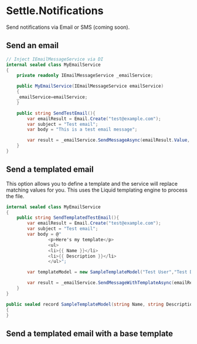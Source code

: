 # Settle.Notifications

Send notifications via Email or SMS (coming soon).

## Send an email

```csharp
// Inject IEmailMessageService via DI
internal sealed class MyEmailService
{
    private readonly IEmailMessageService _emailService;

    public MyEmailService(IEmailMessageService emailService)
    {
    _emailService=emailService;
    }

    public string SendTestEmail(){
        var emailResult = Email.Create("test@example.com");
        var subject = "Test email";
        var body = "This is a test email message";

        var result = _emailService.SendMessageAsync(emailResult.Value, subject, body);
    }
}
```

## Send a templated email

This option allows you to define a template and the service will replace matching values for you. This uses the Liquid templating engine to process the file.

```csharp
internal sealed class MyEmailService
{
    public string SendTemplatedTestEmail(){
        var emailResult = Email.Create("test@example.com");
        var subject = "Test email";
        var body = @"
                <p>Here's my template</p>
                <ul>
                <li>{{ Name }}</li>
                <li>{{ Description }}</li>
                </ul>";

        var templateModel = new SampleTemplateModel("Test User","Test Description");

        var result = _emailService.SendMessageWithTemplateAsync(emailResult.Value, subject, body, templateModel);
    }
}

public sealed record SampleTemplateModel(string Name, string Description):ITemplateModel
{
}
```

## Send a templated email with a base template

